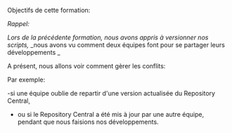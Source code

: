 
Objectifs de cette formation:

_Rappel:_

_Lors de la précédente formation,_
_nous avons appris à versionner nos scripts,_
_nous avons vu comment deux équipes font pour se partager leurs développements _



A présent, nous allons voir comment gèrer les conflits: 

Par exemple:

-si une équipe oublie de repartir d'une version actualisée du Repository Central,

- ou si le Repository Central a été mis à jour par une autre équipe, pendant que nous faisions nos développements.

